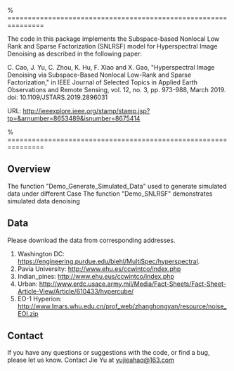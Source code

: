% ===============================================================

The code in this package implements the Subspace-based Nonlocal Low Rank and Sparse Factorization
(SNLRSF) model for Hyperspectral Image Denoising as described in the following paper:

C. Cao, J. Yu, C. Zhou, K. Hu, F. Xiao and X. Gao, "Hyperspectral Image Denoising via Subspace-Based 
Nonlocal Low-Rank and Sparse Factorization," in IEEE Journal of Selected Topics in 
Applied Earth Observations and Remote Sensing, vol. 12, no. 3, pp. 973-988, March 2019.
doi: 10.1109/JSTARS.2019.2896031

URL: http://ieeexplore.ieee.org/stamp/stamp.jsp?tp=&arnumber=8653489&isnumber=8675414

% ===============================================================

Overview
------------
The function "Demo_Generate_Simulated_Data" used to generate simulated data under different Case
The function "Demo_SNLRSF" demonstrates simulated data denoising

Data
------------
Please download the data from corresponding addresses.
1. Washington DC: https://engineering.purdue.edu/biehl/MultiSpec/hyperspectral.
2. Pavia University: http://www.ehu.es/ccwintco/index.php
3. Indian_pines: http://www.ehu.eus/ccwintco/index.php
4. Urban: http://www.erdc.usace.army.mil/Media/Fact-Sheets/Fact-Sheet-Article-View/Article/610433/hypercube/
5. EO-1 Hyperion: http://www.lmars.whu.edu.cn/prof_web/zhanghongyan/resource/noise_EOI.zip

Contact
------------
If you have any questions or suggestions with the code, or find a bug, please let us know. 
Contact Jie Yu at yujieahaq@163.com
